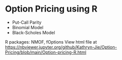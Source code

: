 # Option Pricing using R

- Put-Call Parity
- Binomial Model
- Black-Scholes Model

R packages: NMOF, fOptions
View html file at https://nbviewer.jupyter.org/github/Kathryn-Jie/Option-Pricing/blob/main/Option-pricing-R.html

